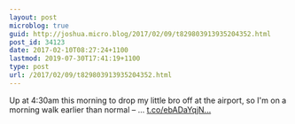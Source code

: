 ```yaml
---
layout: post
microblog: true
guid: http://joshua.micro.blog/2017/02/09/t829803913935204352.html
post_id: 34123
date: 2017-02-10T08:27:24+1100
lastmod: 2019-07-30T17:41:19+1100
type: post
url: /2017/02/09/t829803913935204352.html
---
```

Up at 4:30am this morning to drop my little bro off at the airport, so I'm on a morning walk earlier than normal – … [t.co/ebADaYqjN...](https://t.co/ebADaYqjNC)

